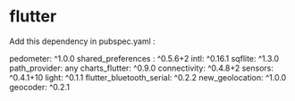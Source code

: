 # flutter

Add this dependency in pubspec.yaml : 

  pedometer: ^1.0.0 
  shared_preferences : ^0.5.6+2 
  intl: ^0.16.1 
  sqflite: ^1.3.0 
  path_provider: any
  charts_flutter: ^0.9.0
  connectivity: ^0.4.8+2
  sensors: ^0.4.1+10
  light: ^0.1.1
  flutter_bluetooth_serial: ^0.2.2
  new_geolocation: ^1.0.0
  geocoder: ^0.2.1
